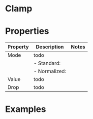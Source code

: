 # Clamp


# Properties


| Property | Description | Notes | 
| -------- | ----------- | ----- |
| Mode | todo | |
| | - Standard: <desc> | |
| | - Normalized: <desc> | |
| Value | todo | |
| Drop | todo | |




# Examples
